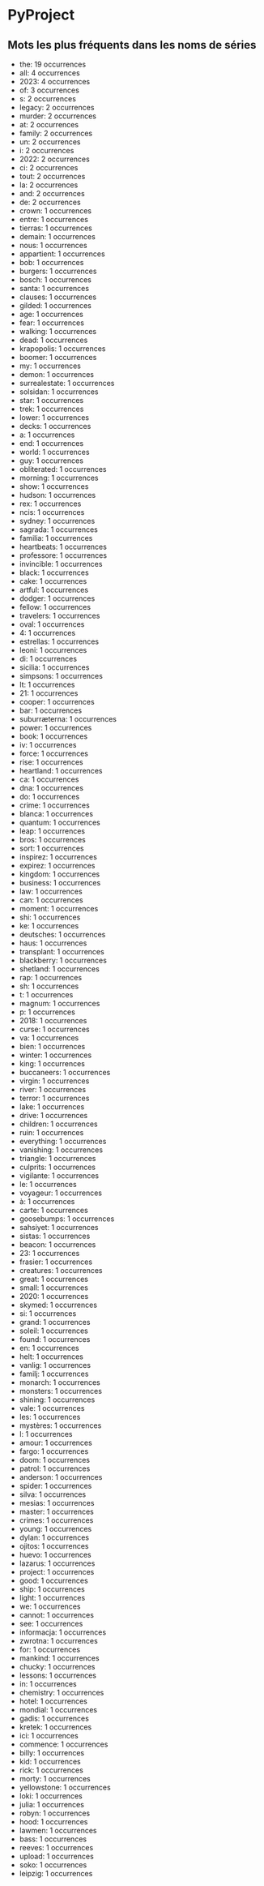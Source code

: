 # PyProject
## Mots les plus fréquents dans les noms de séries
- the: 19 occurrences
- all: 4 occurrences
- 2023: 4 occurrences
- of: 3 occurrences
- s: 2 occurrences
- legacy: 2 occurrences
- murder: 2 occurrences
- at: 2 occurrences
- family: 2 occurrences
- un: 2 occurrences
- i: 2 occurrences
- 2022: 2 occurrences
- ci: 2 occurrences
- tout: 2 occurrences
- la: 2 occurrences
- and: 2 occurrences
- de: 2 occurrences
- crown: 1 occurrences
- entre: 1 occurrences
- tierras: 1 occurrences
- demain: 1 occurrences
- nous: 1 occurrences
- appartient: 1 occurrences
- bob: 1 occurrences
- burgers: 1 occurrences
- bosch: 1 occurrences
- santa: 1 occurrences
- clauses: 1 occurrences
- gilded: 1 occurrences
- age: 1 occurrences
- fear: 1 occurrences
- walking: 1 occurrences
- dead: 1 occurrences
- krapopolis: 1 occurrences
- boomer: 1 occurrences
- my: 1 occurrences
- demon: 1 occurrences
- surrealestate: 1 occurrences
- solsidan: 1 occurrences
- star: 1 occurrences
- trek: 1 occurrences
- lower: 1 occurrences
- decks: 1 occurrences
- a: 1 occurrences
- end: 1 occurrences
- world: 1 occurrences
- guy: 1 occurrences
- obliterated: 1 occurrences
- morning: 1 occurrences
- show: 1 occurrences
- hudson: 1 occurrences
- rex: 1 occurrences
- ncis: 1 occurrences
- sydney: 1 occurrences
- sagrada: 1 occurrences
- familia: 1 occurrences
- heartbeats: 1 occurrences
- professore: 1 occurrences
- invincible: 1 occurrences
- black: 1 occurrences
- cake: 1 occurrences
- artful: 1 occurrences
- dodger: 1 occurrences
- fellow: 1 occurrences
- travelers: 1 occurrences
- oval: 1 occurrences
- 4: 1 occurrences
- estrellas: 1 occurrences
- leoni: 1 occurrences
- di: 1 occurrences
- sicilia: 1 occurrences
- simpsons: 1 occurrences
- lt: 1 occurrences
- 21: 1 occurrences
- cooper: 1 occurrences
- bar: 1 occurrences
- suburræterna: 1 occurrences
- power: 1 occurrences
- book: 1 occurrences
- iv: 1 occurrences
- force: 1 occurrences
- rise: 1 occurrences
- heartland: 1 occurrences
- ca: 1 occurrences
- dna: 1 occurrences
- do: 1 occurrences
- crime: 1 occurrences
- blanca: 1 occurrences
- quantum: 1 occurrences
- leap: 1 occurrences
- bros: 1 occurrences
- sort: 1 occurrences
- inspirez: 1 occurrences
- expirez: 1 occurrences
- kingdom: 1 occurrences
- business: 1 occurrences
- law: 1 occurrences
- can: 1 occurrences
- moment: 1 occurrences
- shi: 1 occurrences
- ke: 1 occurrences
- deutsches: 1 occurrences
- haus: 1 occurrences
- transplant: 1 occurrences
- blackberry: 1 occurrences
- shetland: 1 occurrences
- rap: 1 occurrences
- sh: 1 occurrences
- t: 1 occurrences
- magnum: 1 occurrences
- p: 1 occurrences
- 2018: 1 occurrences
- curse: 1 occurrences
- va: 1 occurrences
- bien: 1 occurrences
- winter: 1 occurrences
- king: 1 occurrences
- buccaneers: 1 occurrences
- virgin: 1 occurrences
- river: 1 occurrences
- terror: 1 occurrences
- lake: 1 occurrences
- drive: 1 occurrences
- children: 1 occurrences
- ruin: 1 occurrences
- everything: 1 occurrences
- vanishing: 1 occurrences
- triangle: 1 occurrences
- culprits: 1 occurrences
- vigilante: 1 occurrences
- le: 1 occurrences
- voyageur: 1 occurrences
- à: 1 occurrences
- carte: 1 occurrences
- goosebumps: 1 occurrences
- sahsiyet: 1 occurrences
- sistas: 1 occurrences
- beacon: 1 occurrences
- 23: 1 occurrences
- frasier: 1 occurrences
- creatures: 1 occurrences
- great: 1 occurrences
- small: 1 occurrences
- 2020: 1 occurrences
- skymed: 1 occurrences
- si: 1 occurrences
- grand: 1 occurrences
- soleil: 1 occurrences
- found: 1 occurrences
- en: 1 occurrences
- helt: 1 occurrences
- vanlig: 1 occurrences
- familj: 1 occurrences
- monarch: 1 occurrences
- monsters: 1 occurrences
- shining: 1 occurrences
- vale: 1 occurrences
- les: 1 occurrences
- mystères: 1 occurrences
- l: 1 occurrences
- amour: 1 occurrences
- fargo: 1 occurrences
- doom: 1 occurrences
- patrol: 1 occurrences
- anderson: 1 occurrences
- spider: 1 occurrences
- silva: 1 occurrences
- mesias: 1 occurrences
- master: 1 occurrences
- crimes: 1 occurrences
- young: 1 occurrences
- dylan: 1 occurrences
- ojitos: 1 occurrences
- huevo: 1 occurrences
- lazarus: 1 occurrences
- project: 1 occurrences
- good: 1 occurrences
- ship: 1 occurrences
- light: 1 occurrences
- we: 1 occurrences
- cannot: 1 occurrences
- see: 1 occurrences
- informacja: 1 occurrences
- zwrotna: 1 occurrences
- for: 1 occurrences
- mankind: 1 occurrences
- chucky: 1 occurrences
- lessons: 1 occurrences
- in: 1 occurrences
- chemistry: 1 occurrences
- hotel: 1 occurrences
- mondial: 1 occurrences
- gadis: 1 occurrences
- kretek: 1 occurrences
- ici: 1 occurrences
- commence: 1 occurrences
- billy: 1 occurrences
- kid: 1 occurrences
- rick: 1 occurrences
- morty: 1 occurrences
- yellowstone: 1 occurrences
- loki: 1 occurrences
- julia: 1 occurrences
- robyn: 1 occurrences
- hood: 1 occurrences
- lawmen: 1 occurrences
- bass: 1 occurrences
- reeves: 1 occurrences
- upload: 1 occurrences
- soko: 1 occurrences
- leipzig: 1 occurrences
